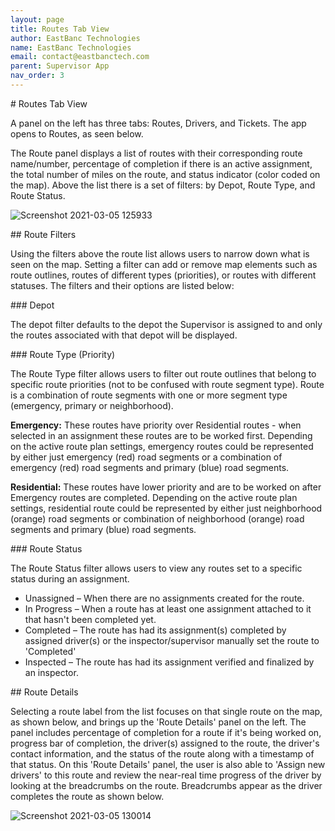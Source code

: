 ```yaml
---
layout: page
title: Routes Tab View
author: EastBanc Technologies
name: EastBanc Technologies
email: contact@eastbanctech.com
parent: Supervisor App
nav_order: 3
---
```

<section id="Routes-Tab-View" markdown="1">
# Routes Tab View<a name="-Routes-Tab-View"></a>

A panel on the left has three tabs: Routes, Drivers, and Tickets. The app opens to Routes, as seen below.

The Route panel displays a list of routes with their corresponding route name/number, percentage of completion if there is an active assignment, the total number of miles on the route, and status indicator (color coded on the map). Above the list there is a set of filters: by Depot, Route Type, and Route Status.  

![Screenshot 2021-03-05 125933](https://user-images.githubusercontent.com/79857237/110154855-c3f20180-7db2-11eb-8ac6-520e060ad1eb.png)

<section id="Route-Filters" markdown="1">
## Route Filters<a name="-Route-Filters"></a>

Using the filters above the route list allows users to narrow down what is seen on the map. Setting a filter can add or remove map elements such as route outlines, routes of different types (priorities), or routes with different statuses. The filters and their options are listed below:

<section id="Depot" markdown="1">
### Depot<a name="Depot"></a>

The depot filter defaults to the depot the Supervisor is assigned to and only the routes associated with that depot will be displayed. 
</section>

<section id="Route-Type-Priority" markdown="1">
### Route Type (Priority)<a name="-Route-Type-(Priority)"></a>

The Route Type filter allows users to filter out route outlines that belong to specific route priorities (not to be confused with route segment type). Route is a combination of route segments with one or more segment type (emergency, primary or neighborhood).

**Emergency:** These routes have priority over Residential routes - when selected in an assignment these routes are to be worked first. Depending on the active route plan settings, emergency routes could be represented by either just emergency (red) road segments or a combination of emergency (red) road segments and primary (blue) road segments.

**Residential:** These routes have lower priority and are to be worked on after Emergency routes are completed. Depending on the active route plan settings, residential route could be represented by either just neighborhood (orange) road segments or combination of neighborhood (orange) road segments and primary (blue) road segments.
</section>

<section id="Route-Status" markdown="1">
### Route Status<a name="-Route-Status"></a>

The Route Status filter allows users to view any routes set to a specific status during an assignment.

* Unassigned – When there are no assignments created for the route.
* In Progress – When a route has at least one assignment attached to it that hasn't been completed yet.
* Completed – The route has had its assignment(s) completed by assigned driver(s) or the inspector/supervisor manually set the route to 'Completed' 
* Inspected – The route has had its assignment verified and finalized by an inspector.
</section>
</section>
<section id="Route-Details" markdown="1">
## Route Details<a name="Route-Details"></a>

Selecting a route label from the list focuses on that single route on the map, as shown below, and brings up the 'Route Details' panel on the left. The panel includes percentage of completion for a route if it's being worked on, progress bar of completion, the driver(s) assigned to the route, the driver's contact information, and the status of the route along with a timestamp of that status. On this 'Route Details' panel, the user is also able to 'Assign new drivers' to this route and review the near-real time progress of the driver by looking at the breadcrumbs on the route. Breadcrumbs appear as the driver completes the route as shown below. 

![Screenshot 2021-03-05 130014](https://user-images.githubusercontent.com/79857237/110154859-c5bbc500-7db2-11eb-8069-dfff2db1ed25.png)
</section>
</section>